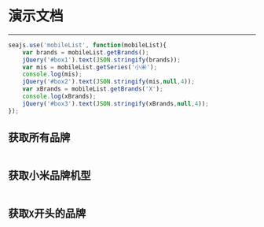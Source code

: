 # 演示文档

---

````javascript
seajs.use('mobileList', function(mobileList){
    var brands = mobileList.getBrands();
    jQuery('#box1').text(JSON.stringify(brands));
    var mis = mobileList.getSeries('小米');
    console.log(mis);
    jQuery('#box2').text(JSON.stringify(mis,null,4));
    var xBrands = mobileList.getBrands('X');
    console.log(xBrands);
    jQuery('#box3').text(JSON.stringify(xBrands,null,4));
});
````

## 获取所有品牌
<pre id="box1"></pre>

## 获取小米品牌机型
<pre id="box2"></pre>

## 获取`X`开头的品牌
<pre id="box3"></pre>